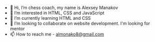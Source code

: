 - 👋 Hi, I’m chess coach, my name is Alexsey Manakov
- 👀 I’m interested in HTML, CSS and JavaScript
- 🌱 I’m currently learning HTML and CSS
- 💞️ I’m looking to collaborate on website development. I'm looking for mentor
- 📫 How to reach me - almonako8@gmail.com

<!---
AlMonako/AlMonako is a ✨ special ✨ repository because its `README.md` (this file) appears on your GitHub profile.
You can click the Preview link to take a look at your changes.
--->
